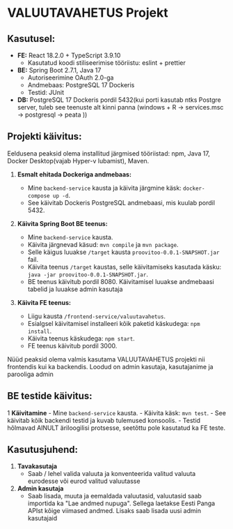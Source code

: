 # VALUUTAVAHETUS Projekt

## Kasutusel:

- **FE:** React 18.2.0 + TypeScript 3.9.10
    - Kasutatud koodi stiliseerimise tööriistu: eslint + prettier
- **BE:** Spring Boot 2.7.1, Java 17
    - Autoriseerimine OAuth 2.0-ga
    - Andmebaas: PostgreSQL 17 Dockeris
    - Testid: JUnit
- **DB:** PostgreSQL 17 Dockeris pordil 5432(kui porti kasutab ntks Postgre server, tuleb see teenuste alt kinni panna (windows + R -> services.msc -> postgresql -> peata ))

## Projekti käivitus:

Eeldusena peaksid olema installitud järgmised tööriistad: npm, Java 17, Docker Desktop(vajab Hyper-v lubamist), Maven.

1. **Esmalt ehitada Dockeriga andmebaas:**
    - Mine `backend-service` kausta ja käivita järgmine käsk: `docker-compose up -d`.
    - See käivitab Dockeris PostgreSQL andmebaasi, mis kuulab pordil 5432.

2. **Käivita Spring Boot BE teenus:**
    - Mine `backend-service` kausta.
    - Käivita järgnevad käsud: `mvn compile` ja `mvn package`.
    - Selle käigus luuakse `/target` kausta `proovitoo-0.0.1-SNAPSHOT.jar` fail.
    - Käivita teenus `/target` kaustas, selle käivitamiseks kasutada käsku: `java -jar proovitoo-0.0.1-SNAPSHOT.jar`.
    - BE teenus käivitub pordil 8080. Käivitamisel luuakse andmebaasi tabelid ja luuakse admin kasutaja

3. **Käivita FE teenus:**
    - Liigu kausta `/frontend-service/valuutavahetus`.
    - Esialgsel käivitamisel installeeri kõik paketid käskudega: `npm install`.
    - Käivita teenus käskudega: `npm start`.
    - FE teenus käivitub pordil 3000.

Nüüd peaksid olema valmis kasutama VALUUTAVAHETUS projekti nii frontendis kui ka backendis.
Loodud on admin kasutaja, kasutajanime ja parooliga admin

## BE testide käivitus:

1 **Käivitamine**
    - Mine `backend-service` kausta.
    - Käivita käsk: `mvn test`.
    - See käivitab kõik backendi testid ja kuvab tulemused konsoolis.
    - Testid hõlmavad AINULT äriloogilisi protsesse, seetõttu pole kasutatud ka FE teste.

## Kasutusjuhend:
1. **Tavakasutaja**
    - Saab / lehel valida valuuta ja konventeerida valitud valuuta eurodesse või eurod valitud valuutasse
2.  **Admin kasutaja**
    - Saab lisada, muuta ja eemaldada valuutasid, valuutasid saab importida ka "Lae andmed nupuga". Sellega laetakse Eesti Panga APIst kõige viimased andmed. Lisaks saab lisada uusi admin kasutajaid
